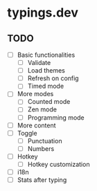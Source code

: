 # typings.dev

## TODO

- [ ] Basic functionalities
  - [ ] Validate
  - [ ] Load themes
  - [ ] Refresh on config
  - [ ] Timed mode
- [ ] More modes
  - [ ] Counted mode
  - [ ] Zen mode
  - [ ] Programming mode
- [ ] More content
- [ ] Toggle
  - [ ] Punctuation
  - [ ] Numbers
- [ ] Hotkey
  - [ ] Hotkey customization
- [ ] i18n
- [ ] Stats after typing

